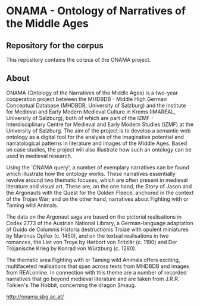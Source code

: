 # ONAMA - Ontology of Narratives of the Middle Ages
## Repository for the corpus

This repository contains the corpus of the ONAMA project.

## About

ONAMA (Ontology of the Narratives of the Middle Ages) is a two-year cooperation project between the MHDBDB - Middle High German Conceptual Database (MHDBDB, University of Salzburg) and the Institute for Medieval and Early Modern Medieval Culture in Krems (IMAREAL, University of Salzburg), both of which are part of the IZMF - Interdisciplinary Centre for Medieval and Early Modern Studies (IZMF) at the University of Salzburg. The aim of the project is to develop a semantic web ontology as a digital tool for the analysis of the imaginative potential and narratological patterns in literature and images of the Middle Ages. Based on case studies, the project will also illustrate how such an ontology can be used in medieval research.

Using the 'ONAMA query', a number of exemplary narratives can be found which illustrate how the ontology works. These narratives essentially revolve around two thematic focuses, which are often present in medieval literature and visual art. These are, on the one hand, the Story of Jason and the Argonauts with the Quest for the Golden Fleece, anchored in the context of the Trojan War; and on the other hand, narratives about Fighting with or Taming wild Animals.

The data on the Argonaut saga are based on the pictorial realisations in Codex 2773 of the Austrian National Library, a German-language adaptation of Guido de Columnis Historia destructionis Troiae with opulent miniatures by Martinus Opifex (c. 1450), and on the textual realisations in two romances, the Liet von Troye by Herbort von Fritzlâr (c. 1190) and Der Trojanische Krieg by Konrad von Würzburg (c. 1280).

The thematic area Fighting with or Taming wild Animals offers exciting, multifaceted realisations that span across texts from MHDBDB and images from REALonline. In connection with this theme are a number of recorded narratives that go beyond medieval literature and are taken from J.R.R. Tolkien's The Hobbit, concerning the dragon Smaug.

http://onama.sbg.ac.at/
